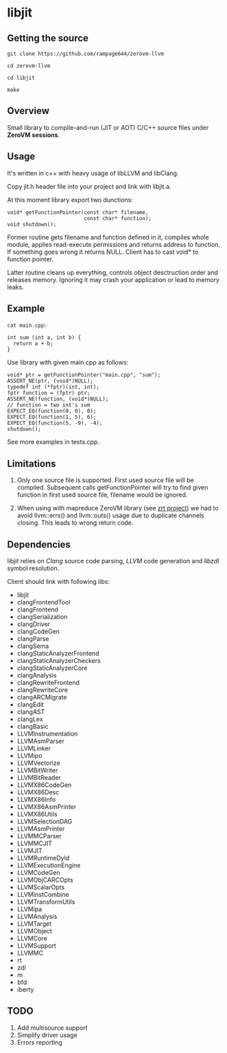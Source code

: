 libjit
=========================

## Getting the source

`git clone https://github.com/rampage644/zerovm-llvm`

`cd zerovm-llvm`

`cd libjit`

`make`

## Overview

Small library to compile-and-run (JIT or AOT) C/C++ source files under **ZeroVM 
sessions**.

## Usage

It's written in c++ with heavy usage of libLLVM and libClang.

Copy jit.h header file into your project and link with libjit.a.

At this moment library export two dunctions:

    void* getFunctionPointer(const char* filename,
                             const char* function);
    void shutdown();

Former routine gets filename and function defined in it, compiles whole module,
applies read-execute permissions and returns address to function. If something
goes wrong it returns NULL. Client has to cast void* to function pointer.

Latter routine cleans up everything, controls object desctruction order and releases
memory. Ignoring it may crash your application or lead to memory leaks.

## Example

`cat main.cpp`:

    int sum (int a, int b) {
      return a + b;
    }

Use library with given main.cpp as follows:

    void* ptr = getFunctionPointer("main.cpp", "sum");
    ASSERT_NE(ptr, (void*)NULL);
    typedef int (*fptr)(int, int);
    fptr function = (fptr) ptr;
    ASSERT_NE(function, (void*)NULL);
    // function = two int's sum
    EXPECT_EQ(function(0, 0), 0);
    EXPECT_EQ(function(1, 5), 6);
    EXPECT_EQ(function(5, -9), -4);
    shutdown();

See more examples in tests.cpp.

## Limitations

1. Only one source file is supported. First used source file will be compiled.
  Subsequent calls getFunctionPointer will try to find given function in first 
  used source file, filename would be ignored.

2. When using with mapreduce ZeroVM library (see [zrt project](https://github.com/zerovm/zrt))
  we had to avoid llvm::errs() and llvm::outs() usage due to duplicate channels closing.
  This leads to wrong return code.

## Dependencies         

libjit relies on _Clang_ source code parsing, _LLVM_ code generation and _libzdl_ 
symbol resolution.

Client should link with following libs:

* libjit 
* clangFrontendTool
* clangFrontend
* clangSerialization
* clangDriver
* clangCodeGen
* clangParse
* clangSema
* clangStaticAnalyzerFrontend
* clangStaticAnalyzerCheckers
* clangStaticAnalyzerCore
* clangAnalysis
* clangRewriteFrontend
* clangRewriteCore
* clangARCMigrate
* clangEdit
* clangAST
* clangLex
* clangBasic
* LLVMInstrumentation
* LLVMAsmParser
* LLVMLinker
* LLVMipo
* LLVMVectorize
* LLVMBitWriter
* LLVMBitReader
* LLVMX86CodeGen
* LLVMX86Desc
* LLVMX86Info
* LLVMX86AsmPrinter
* LLVMX86Utils
* LLVMSelectionDAG
* LLVMAsmPrinter
* LLVMMCParser
* LLVMMCJIT
* LLVMJIT
* LLVMRuntimeDyld
* LLVMExecutionEngine
* LLVMCodeGen
* LLVMObjCARCOpts
* LLVMScalarOpts
* LLVMInstCombine
* LLVMTransformUtils
* LLVMipa
* LLVMAnalysis
* LLVMTarget
* LLVMObject
* LLVMCore
* LLVMSupport
* LLVMMC
* rt 
* zdl 
* m 
* bfd 
* iberty

## TODO

1. Add multisource support
2. Simplify driver usage
3. Errors reporting